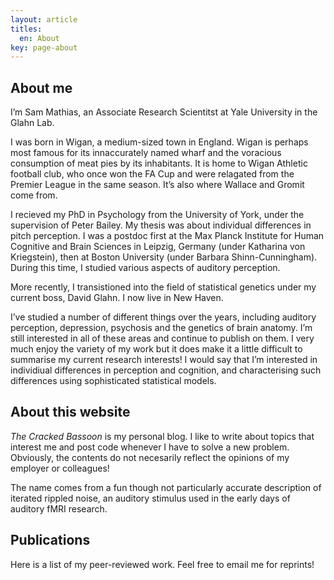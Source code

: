 ```yaml
---
layout: article
titles:
  en: About
key: page-about
---
```


## About me

I’m Sam Mathias, an Associate Research Scientitst at Yale University in the Glahn Lab.

I was born in Wigan, a medium-sized town in England. Wigan is perhaps most famous for its innaccurately named wharf and the voracious consumption of meat pies by its inhabitants. It is home to Wigan Athletic football club, who once won the FA Cup and were relagated from the Premier League in the same season. It’s also where Wallace and Gromit come from.

I recieved my PhD in Psychology from the University of York, under the supervision of Peter Bailey. My thesis was about individual differences in pitch perception. I was a postdoc first at the Max Planck Institute for Human Cognitive and Brain Sciences in Leipzig, Germany (under Katharina von Kriegstein), then at Boston University (under Barbara Shinn-Cunningham). During this time, I studied various aspects of auditory perception.

More recently, I transistioned into the field of statistical genetics under my current boss, David Glahn. I now live in New Haven.


I’ve studied a number of different things over the years, including auditory perception, depression, psychosis and the genetics of brain anatomy. I’m still interested in all of these areas and continue to publish on them. I very much enjoy the variety of my work but it does make it a little difficult to summarise my current research interests! I would say that I’m interested in individiual differences in perception and cognition, and characterising such differences using sophisticated statistical models.

## About this website

*The Cracked Bassoon* is my personal blog. I like to write about topics that interest me and post code whenever I have to solve a new problem. Obviously, the contents do not necesarily reflect the opinions of my employer or colleagues!

The name comes from a fun though not particularly accurate description of iterated rippled noise, an auditory stimulus used in the early days of auditory fMRI research.

## Publications

Here is a list of my peer-reviewed work. Feel free to email me for reprints!


